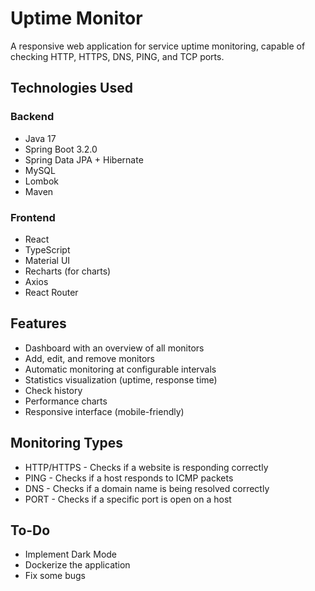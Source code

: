 # Uptime Monitor

A responsive web application for service uptime monitoring, capable of checking HTTP, HTTPS, DNS, PING, and TCP ports.

## Technologies Used

### Backend
- Java 17
- Spring Boot 3.2.0
- Spring Data JPA + Hibernate
- MySQL
- Lombok
- Maven

### Frontend
- React
- TypeScript
- Material UI
- Recharts (for charts)
- Axios
- React Router

## Features

- Dashboard with an overview of all monitors
- Add, edit, and remove monitors
- Automatic monitoring at configurable intervals
- Statistics visualization (uptime, response time)
- Check history
- Performance charts
- Responsive interface (mobile-friendly)

## Monitoring Types

- HTTP/HTTPS - Checks if a website is responding correctly
- PING - Checks if a host responds to ICMP packets
- DNS - Checks if a domain name is being resolved correctly
- PORT - Checks if a specific port is open on a host

## To-Do

- Implement Dark Mode
- Dockerize the application
- Fix some bugs

